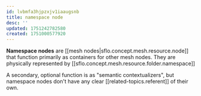 ```yaml
---
id: lvbmfa3hjpzxjv1iaaugsnb
title: namespace node
desc: ''
updated: 1751242782580
created: 1751000577920
---
```


**Namespace nodes** are [[mesh nodes|sflo.concept.mesh.resource.node]] that function primarily as containers for other mesh nodes. They are physically represented by [[sflo.concept.mesh.resource.folder.namespace]]

A secondary, optional function is as "semantic contextualizers", but namespace nodes don't have any clear [[related-topics.referent]] of their own. 